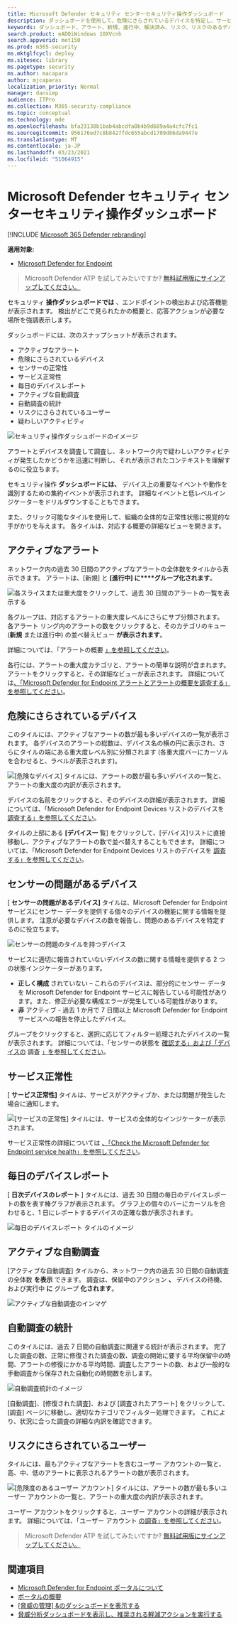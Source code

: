 ```yaml
---
title: Microsoft Defender セキュリティ センターセキュリティ操作ダッシュボード
description: ダッシュボードを使用して、危険にさらされているデバイスを特定し、サービスの状態を追跡し、デバイスとアラートに関する統計情報と情報を確認します。
keywords: ダッシュボード、アラート、新規、進行中、解決済み、リスク、リスクのあるデバイス、感染、レポート、統計、グラフ、グラフ、正常性、アクティブなマルウェア検出、脅威カテゴリ、カテゴリ、パスワード盗用、ランサムウェア、悪用、脅威、重要度の低い、アクティブ なマルウェア
search.product: eADQiWindows 10XVcnh
search.appverid: met150
ms.prod: m365-security
ms.mktglfcycl: deploy
ms.sitesec: library
ms.pagetype: security
ms.author: macapara
author: mjcaparas
localization_priority: Normal
manager: dansimp
audience: ITPro
ms.collection: M365-security-compliance
ms.topic: conceptual
ms.technology: mde
ms.openlocfilehash: bfa23138b1bab4abcdfa0b4b9d689a4a4cfc7fc1
ms.sourcegitcommit: 956176ed7c8b8427fdc655abcd1709d86da9447e
ms.translationtype: MT
ms.contentlocale: ja-JP
ms.lasthandoff: 03/23/2021
ms.locfileid: "51064915"
---
```

# <a name="microsoft-defender-security-center-security-operations-dashboard"></a>Microsoft Defender セキュリティ センターセキュリティ操作ダッシュボード

[!INCLUDE [Microsoft 365 Defender rebranding](../../includes/microsoft-defender.md)]


**適用対象:**
- [Microsoft Defender for Endpoint](https://go.microsoft.com/fwlink/?linkid=2154037)

>Microsoft Defender ATP を試してみたいですか? [無料試用版にサインアップしてください。](https://www.microsoft.com/microsoft-365/windows/microsoft-defender-atp?ocid=docs-wdatp-secopsdashboard-abovefoldlink) 

セキュリティ **操作ダッシュボードでは** 、エンドポイントの検出および応答機能が表示されます。 検出がどこで見られたかの概要と、応答アクションが必要な場所を強調表示します。 

ダッシュボードには、次のスナップショットが表示されます。

- アクティブなアラート
- 危険にさらされているデバイス
- センサーの正常性
- サービス正常性
- 毎日のデバイスレポート
- アクティブな自動調査
- 自動調査の統計
- リスクにさらされているユーザー
- 疑わしいアクティビティ


![セキュリティ操作ダッシュボードのイメージ](images/atp-sec-ops-dashboard.png)

アラートとデバイスを調査して調査し、ネットワーク内で疑わしいアクティビティが発生したかどうかを迅速に判断し、それが表示されたコンテキストを理解するのに役立ちます。

セキュリティ操作 **ダッシュボードには、** デバイス上の重要なイベントや動作を識別するための集約イベントが表示されます。 詳細なイベントと低レベルインジケーターをドリルダウンすることもできます。

また、クリック可能なタイルを使用して、組織の全体的な正常性状態に視覚的な手がかりを与えます。 各タイルは、対応する概要の詳細なビューを開きます。

## <a name="active-alerts"></a>アクティブなアラート
ネットワーク内の過去 30 日間のアクティブなアラートの全体数をタイルから表示できます。 アラートは、[新規] と **[進行中] に****グループ化されます**。

![各スライスまたは重大度をクリックして、過去 30 日間のアラートの一覧を表示する](images/active-alerts-tile.png)

各グループは、対応するアラートの重大度レベルにさらにサブ分類されます。 各アラート リング内のアラートの数をクリックすると、そのカテゴリのキュー (**新規** または進行中) の並べ替えビュー **が表示されます**。

詳細については、「アラートの概要 [」を参照してください](alerts-queue.md)。

各行には、アラートの重大度カテゴリと、アラートの簡単な説明が含まれます。 アラートをクリックすると、その詳細なビューが表示されます。 詳細については[、「Microsoft Defender for Endpoint アラートとアラートの概要を調査する」](investigate-alerts.md)[を参照してください](alerts-queue.md)。


## <a name="devices-at-risk"></a>危険にさらされているデバイス
このタイルには、アクティブなアラートの数が最も多いデバイスの一覧が表示されます。 各デバイスのアラートの総数は、デバイス名の横の円に表示され、さらにタイルの端にある重大度レベル別に分類されます (各重大度バーにカーソルを合わせると、ラベルが表示されます)。

![[危険なデバイス] タイルには、アラートの数が最も多いデバイスの一覧と、アラートの重大度の内訳が表示されます。](images/devices-at-risk-tile.png)

デバイスの名前をクリックすると、そのデバイスの詳細が表示されます。 詳細については、「Microsoft Defender for Endpoint Devices リストのデバイスを [調査する」を参照してください](investigate-machines.md)。

タイルの上部にある **[デバイス一** 覧] をクリックして、[デバイス]リストに直接移動し、アクティブなアラートの数で並べ替えすることもできます。 詳細については、「Microsoft Defender for Endpoint Devices リストのデバイスを [調査する」を参照してください](investigate-machines.md)。

## <a name="devices-with-sensor-issues"></a>センサーの問題があるデバイス
[ **センサーの問題があるデバイス]** タイルは、Microsoft Defender for Endpoint サービスにセンサー データを提供する個々のデバイスの機能に関する情報を提供します。 注意が必要なデバイスの数を報告し、問題のあるデバイスを特定するのに役立ちます。

![センサーの問題のタイルを持つデバイス](images/atp-tile-sensor-health.png)

サービスに適切に報告されていないデバイスの数に関する情報を提供する 2 つの状態インジケーターがあります。
- **正しく構成** されていない – これらのデバイスは、部分的にセンサー データを Microsoft Defender for Endpoint サービスに報告している可能性があります。また、修正が必要な構成エラーが発生している可能性があります。
- **非** アクティブ - 過去 1 か月で 7 日間以上 Microsoft Defender for Endpoint サービスへの報告を停止したデバイス。

グループをクリックすると、選択に応じてフィルター処理されたデバイスの一覧が表示されます。 詳細については、「センサーの状態を [確認する」および「デバイスの](check-sensor-status.md) 調査 [」を参照してください](investigate-machines.md)。

## <a name="service-health"></a>サービス正常性
[ **サービス正常性]** タイルは、サービスがアクティブか、または問題が発生した場合に通知します。

![[サービスの正常性] タイルには、サービスの全体的なインジケーターが表示されます。](images/status-tile.png)

サービス正常性の詳細については [、「Check the Microsoft Defender for Endpoint service health」を参照してください](service-status.md)。


## <a name="daily-devices-reporting"></a>毎日のデバイスレポート
[ **日次デバイスのレポート** ] タイルには、過去 30 日間の毎日のデバイスレポートの数を表す棒グラフが表示されます。 グラフ上の個々のバーにカーソルを合わせると、1 日にレポートするデバイスの正確な数が表示されます。

![毎日のデバイスレポート タイルのイメージ](images/atp-daily-devices-reporting.png)


## <a name="active-automated-investigations"></a>アクティブな自動調査
[アクティブな自動調査] タイルから、ネットワーク内の過去 30 日間の自動調査の全体数 **を表示** できます。 調査は、保留中のアクション **、** デバイスの待機、および実行中 **に** グループ **化されます**。

![アクティブな自動調査のインマゲ](images/atp-active-investigations-tile.png)


## <a name="automated-investigations-statistics"></a>自動調査の統計
このタイルには、過去 7 日間の自動調査に関連する統計が表示されます。 完了した調査の数、正常に修復された調査の数、調査の開始に要する平均保留中の時間、アラートの修復にかかる平均時間、調査したアラートの数、および一般的な手動調査から保存された自動化の時間数を示します。 

![自動調査統計のイメージ](images/atp-automated-investigations-statistics.png)

[自動調査]、[修復された調査]、および [調査されたアラート] をクリックして、[調査] ページに移動し、適切なカテゴリでフィルター処理できます。   これにより、状況に合った調査の詳細な内訳を確認できます。

## <a name="users-at-risk"></a>リスクにさらされているユーザー
タイルには、最もアクティブなアラートを含むユーザー アカウントの一覧と、高、中、低のアラートに表示されるアラートの数が表示されます。 

![[危険度のあるユーザー アカウント] タイルには、アラートの数が最も多いユーザー アカウントの一覧と、アラートの重大度の内訳が表示されます。](images/atp-users-at-risk.png)

ユーザー アカウントをクリックすると、ユーザー アカウントの詳細が表示されます。 詳細については、「ユーザー アカウント [の調査」を参照してください](investigate-user.md)。

>Microsoft Defender ATP を試してみたいですか? [無料試用版にサインアップしてください。](https://www.microsoft.com/microsoft-365/windows/microsoft-defender-atp?ocid=docs-wdatp-secopsdashboard-belowfoldlink)

## <a name="related-topics"></a>関連項目
- [Microsoft Defender for Endpoint ポータルについて](use.md)
- [ポータルの概要](portal-overview.md)
- [[脅威の管理] &のダッシュボードを表示する](tvm-dashboard-insights.md)
- [脅威分析ダッシュボードを表示し、推奨される軽減アクションを実行する](threat-analytics.md)
